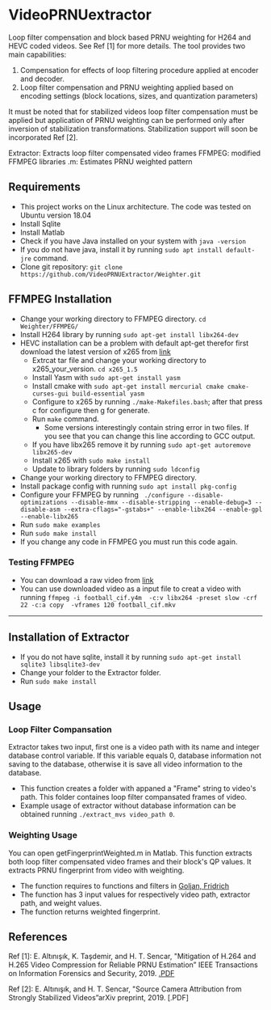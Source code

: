 # VideoPRNUextractor
Loop filter compensation and block based PRNU weighting for H264 and HEVC coded videos. See Ref [1] for more details. The tool provides two main capabilities:

1.  Compensation for effects of loop filtering procedure applied at encoder and decoder.
2.  Loop filter compensation and PRNU weighting applied based on encoding settings (block locations, sizes, and quantization parameters)


It must be noted that for stabilized videos loop filter compensation must be applied but application of PRNU weighting can be performed only after inversion of stabilization transformations. Stabilization support will soon be incorporated Ref [2].


Extractor:  Extracts loop filter compensated video frames
FFMPEG:  	modified FFMPEG libraries
.m:      Estimates PRNU weighted pattern 

## Requirements
- This project works on the Linux architecture. The code was tested on Ubuntu version 18.04
- Install Sqlite
- Install Matlab
- Check if you have Java installed on your system with `java -version`
- If you do not have java, install it by running `sudo apt install default-jre` command.
- Clone git repository: `git clone https://github.com/VideoPRNUExtractor/Weighter.git`

## FFMPEG Installation
- Change your working directory to FFMPEG directory. `cd Weighter/FFMPEG/`
- Install H264 library by running `sudo apt-get install libx264-dev`
- HEVC installation can be a problem with default apt-get therefor first download the latest version of x265 from [link](http://ftp.videolan.org/pub/videolan/x265/ "link")
	- Extrcat tar file and change your working directory to x265_your_version. `cd x265_1.5`
	- Install Yasm with `sudo apt-get install yasm`
	- Install cmake with `sudo apt-get install mercurial cmake cmake-curses-gui build-essential yasm`
	- Configure to x265 by running `./make-Makefiles.bash`; after that press c for configure then g for generate.
	- Run `make` command.
 		- Some versions interestingly contain string error in two files. If you see that you can change this line according to GCC output.
	- If you have libx265 remove it by running `sudo apt-get autoremove libx265-dev`
	- Install x265 with `sudo make install`
	- Update to library folders by running `sudo ldconfig`
- Change your working directory to FFMPEG directory.
- Install package config with running `sudo apt install pkg-config`
- Configure your FFMPEG by running ` ./configure --disable-optimizations --disable-mmx --disable-stripping --enable-debug=3 --disable-asm --extra-cflags="-gstabs+" --enable-libx264 --enable-gpl --enable-libx265`
- Run `sudo make examples`
- Run `sudo make install`
 - If you change any code in FFMPEG you must run this code again.

### Testing FFMPEG
- You can download a raw video from [link](https://media.xiph.org/video/derf/ "link")
- You can use downloaded video as a input file to creat a video with running `ffmpeg -i football_cif.y4m  -c:v libx264 -preset slow -crf 22 -c:a copy  -vframes 120 football_cif.mkv`

------------

## Installation of Extractor

- If you do not have sqlite, install it by running `sudo apt-get install sqlite3 libsqlite3-dev`
- Change your folder to the Extractor folder.
- Run `sudo make install`

## Usage

### Loop Filter Compansation

Extractor takes two input, first one is a video path with its name and integer database control variable. If this variable equals 0, database information not saving to the database, otherwise it is save all video information to the database.

- This function creates a folder with appaned a "Frame" string to video's path. This folder containes loop filter compansated frames of video.
- Example usage of extractor without database information  can be obtained running `./extract_mvs video_path 0`.

### Weighting Usage

You can open getFingerprintWeighted.m in Matlab. This function extracts both loop filter compensated video frames and their block's QP values. It extracts PRNU fingerprint from video with weighting.

- The function requires to functions and filters in [Goljan, Fridrich](http://dde.binghamton.edu/download/camera_fingerprint/ "Goljan, Fridrich")
- The function has 3 input values for respectively video path, extractor path, and weight values.
- The function returns weighted fingerprint.

## References

Ref [1]: E. Altınışık, K. Taşdemir, and H. T. Sencar, "Mitigation of H.264 and H.265 Video Compression for Reliable PRNU Estimation” IEEE Transactions on Information Forensics and Security, 2019. [.PDF](https://ieeexplore.ieee.org/document/8854840 ".PDF")

Ref [2]: E. Altınışık, and H. T. Sencar, "Source Camera Attribution from Strongly Stabilized Videos”arXiv preprint, 2019. [.PDF]

